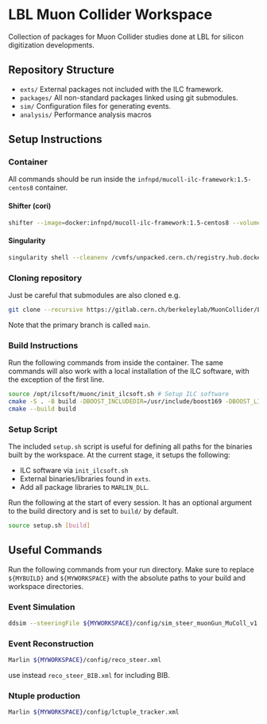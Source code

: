 # LBL Muon Collider Workspace

Collection of packages for Muon Collider studies done at LBL for silicon digitization developments.

## Repository Structure
- `exts/` External packages not included with the ILC framework.
- `packages/` All non-standard packages linked using git submodules.
- `sim/` Configuration files for generating events.
- `analysis/` Performance analysis macros

## Setup Instructions

### Container
All commands should be run inside the `infnpd/mucoll-ilc-framework:1.5-centos8` container.

#### Shifter (cori)
```bash
shifter --image=docker:infnpd/mucoll-ilc-framework:1.5-centos8 --volume=/global/cfs/cdirs/atlas/spgriso/MuonCollider/tutorial-data:/data -- /bin/bash
```

#### Singularity
```bash
singularity shell --cleanenv /cvmfs/unpacked.cern.ch/registry.hub.docker.com/infnpd/mucoll-ilc-framework\:1.5-centos8
```

### Cloning repository
Just be careful that submodules are also cloned e.g.
```bash
git clone --recursive https://gitlab.cern.ch/berkeleylab/MuonCollider/LBLMuC-SiDigiDev.git
```

Note that the primary branch is called `main`.

### Build Instructions
Run the following commands from inside the container. The same commands will also work with a local installation of the ILC software, with the exception of the first line.
```bash
source /opt/ilcsoft/muonc/init_ilcsoft.sh # Setup ILC software
cmake -S . -B build -DBOOST_INCLUDEDIR=/usr/include/boost169 -DBOOST_LIBRARYDIR=/usr/lib64/boost169 
cmake --build build
```

### Setup Script
The included `setup.sh` script is useful for defining all paths for the binaries built by the workspace. At the current stage, it setups the following:
- ILC software via `init_ilcsoft.sh`
- External binaries/libraries found in `exts`.
- Add all package libraries to `MARLIN_DLL`.

Run the following at the start of every session. It has an optional argument to the build directory and is set to `build/` by default.
```bash
source setup.sh [build]
```

## Useful Commands

Run the following commands from your run directory. Make sure to replace `${MYBUILD}` and `${MYWORKSPACE}` with the absolute paths to your build and workspace directories.

### Event Simulation
```bash
ddsim --steeringFile ${MYWORKSPACE}/config/sim_steer_muonGun_MuColl_v1.py
```

### Event Reconstruction
```bash
Marlin ${MYWORKSPACE}/config/reco_steer.xml
```

use instead `reco_steer_BIB.xml` for including BIB.

### Ntuple production
```bash
Marlin ${MYWORKSPACE}/config/lctuple_tracker.xml
```
